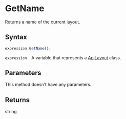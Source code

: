 # GetName

Returns a name of the current layout.

## Syntax

```javascript
expression.GetName();
```

`expression` - A variable that represents a [ApiLayout](../ApiLayout.md) class.

## Parameters

This method doesn't have any parameters.

## Returns

string